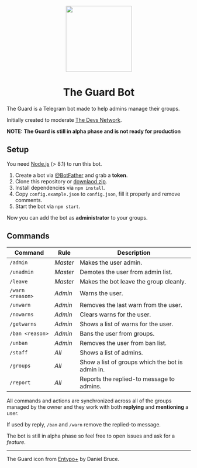 <p align="center">
  <img src="http://imageupload.co.uk/images/2017/09/28/zzzzz.png" width="180" height="180">
  <h1 align="center">The Guard Bot</h1>
</p>
The Guard is a Telegram bot made to help admins manage their groups.

Initially created to moderate [The Devs Network](https://thedevs.network).

**NOTE: The Guard is still in alpha phase and is not ready for production**

## Setup
You need [Node.js](https://nodejs.org/) (> 8.1) to run this bot.

1. Create a bot via [@BotFather](https://t.me/BotFather) and grab a **token**.
2. Clone this repository or [downlaod zip](https://github.com/TheDevs-Network/the-guard-bot/archive/master.zip).
3. Install dependencies via `npm install`.
4. Copy `config.example.json` to `config.json`, fill it properly and remove comments.
5. Start the bot via `npm start`.

Now you can add the bot as **administrator** to your groups.

## Commands
Command  | Rule   | Description
-------- | ------ | -----------
`/admin` | _Master_ | Makes the user admin.
`/unadmin` | _Master_ | Demotes the user from admin list.
`/leave` | _Master_ | Makes the bot leave the group cleanly.
`/warn <reason>` | _Admin_ | Warns the user.
`/unwarn` | _Admin_ | Removes the last warn from the user.
`/nowarns` | _Admin_ | Clears warns for the user.
`/getwarns` | _Admin_ | Shows a list of warns for the user.
`/ban <reason>` | _Admin_ | Bans the user from groups.
`/unban` | _Admin_ | Removes the user from ban list.
`/staff` | _All_ | Shows a list of admins.
`/groups` | _All_ | Show a list of groups which the bot is admin in.
`/report` | _All_ | Reports the replied-to message to admins.

All commands and actions are synchronized across all of the groups managed by the owner and they work with both **replying** and **mentioning** a user.

If used by reply, `/ban` and `/warn` remove the replied-to message.

The bot is still in alpha phase so feel free to open issues and ask for a _feature_.

---

The Guard icon from [Entypo+](http://entypo.com/) by Daniel Bruce.
